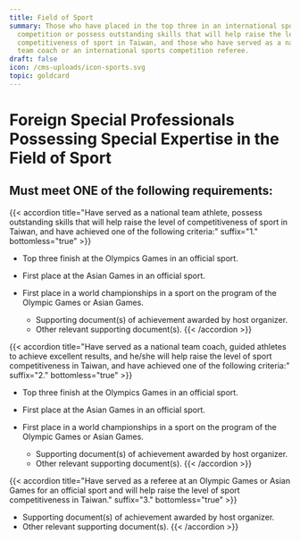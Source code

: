 ```yaml
---
title: Field of Sport
summary: Those who have placed in the top three in an international sports
  competition or possess outstanding skills that will help raise the level of
  competitiveness of sport in Taiwan, and those who have served as a national
  team coach or an international sports competition referee.
draft: false
icon: /cms-uploads/icon-sports.svg
topic: goldcard
---
```

# Foreign Special Professionals Possessing Special Expertise in the Field of Sport

## Must meet **ONE** of the following requirements:

{{< accordion title="Have served as a national team athlete, possess outstanding skills that will help raise the level of competitiveness of sport in Taiwan, and have achieved one of the following criteria:" suffix="1." bottomless="true" >}}
* Top three finish at the Olympics Games in an official sport.
* First place at the Asian Games in an official sport. 
* First place in a world championships in a sport on the program of the Olympic Games or Asian Games.

  * Supporting document(s) of achievement awarded by host organizer. 
  * Other relevant supporting document(s).
{{< /accordion >}}

{{< accordion title="Have served as a national team coach, guided athletes to achieve excellent results, and he/she will help raise the level of sport competitiveness in Taiwan, and have achieved one of the following criteria:" suffix="2." bottomless="true" >}}
* Top three finish at the Olympics Games in an official sport.
* First place at the Asian Games in an official sport. 
* First place in a world championships in a sport on the program of the Olympic Games or Asian Games.

  * Supporting document(s) of achievement awarded by host organizer. 
  * Other relevant supporting document(s).
{{< /accordion >}}

{{< accordion title="Have served as a referee at an Olympic Games or Asian Games for an official sport and will help raise the level of sport competitiveness in Taiwan." suffix="3." bottomless="true" >}}
* Supporting document(s) of achievement awarded by host organizer. 
* Other relevant supporting document(s).
{{< /accordion >}}